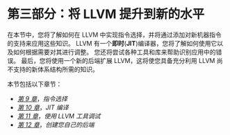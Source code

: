 # 第三部分：将 LLVM 提升到新的水平

在本节中，您将了解如何在 LLVM 中实现指令选择，并将通过添加对新机器指令的支持来应用这些知识。 LLVM 有一个**即时**(**JIT**)编译器，您将了解如何使用它以及如何根据需要对其进行调整。 您还将尝试各种工具和库来帮助识别应用中的错误。 最后，您将使用一个新的后端扩展 LLVM，这将使您具备充分利用 LLVM 尚不支持的新体系结构所需的知识。

本节包括以下章节：

*   [*第 9 章*](09.html#_idTextAnchor140)，*指令选择*
*   [*第 10 章*](10.html#_idTextAnchor153)，*JIT 编译*
*   [*第 11 章*](11.html#_idTextAnchor163)，*使用 LLVM 工具调试*
*   [*第 12 章*](12.html#_idTextAnchor177)，*创建您自己的后端*